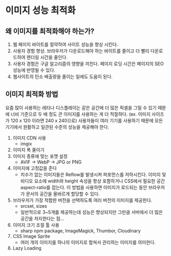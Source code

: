 # 이미지 성능 최적화

## 왜 이미지를 최적화해야 하는가?

1. 웹 페이지 바이트를 절약하여 사이트 성능을 향상 시킨다.
2. 사용자 경험 향상. 브라우저가 다운로드해야 하는 바이트를 줄이고 더 빨리 다운로드하여 렌더링 시간을 줄인다.
3. 사용자 경험은 구글 알고리즘의 영향을 끼친다. 페이지 로딩 시간은 페이지의 SEO 성능에 반영될 수 있다.
4. 웹사이트의 탄소 배출량을 줄이는 일에도 도움이 된다.

## 이미지 최적화 방법

요즘 많이 사용하는 레티나 디스플레이는 같은 공간에 더 많은 픽셀을 그릴 수 있기 때문에 너비 기준으로 두 배 정도 큰 이미지를 사용하는 게 더 적절하다. (ex. 이미지 사이즈가 120 x 120 이라면 240 x 240으로) 사용자들이 여러 기기를 사용하기 때문에 모든 기기에서 원활하고 일관된 수준의 성능을 제공해야 한다.

1. 이미지 CDN 사용
   - imgix
2. 이미지 폭 줄이기
3. 이미지 종류에 맞는 포맷 설정
   - AVIF → WebP → JPG or PNG
4. 이미지에 고정값을 준다
   - 치수가 없는 이미지들은 Reflow를 발생시켜 퍼포먼스를 저하시킨다. 이미지 및 비디오 요소에 width와 height 속성을 항상 포함하거나 CSS에서 필요한 공간 aspect-ratio를 잡는다. 이 방법을 사용하면 이미지가 로드되는 동안 브라우저가 문서의 공간을 올바르게 할당할 수 있다.
5. 브라우저가 가장 적합한 버전을 선택하도록 여러 버전의 이미지를 제공한다.
   - srcset, sizes
   - 일반적으로 3~5개를 제공하는데 성능은 향상되지만 그만큼 서버에서 더 많은 공간을 차지한다는 점…
6. 이미지 크기 조절 툴 사용
   - sharp npm package, ImageMagick, Thumbor, Cloudinary
7. CSS Image Sprite
   - 여러 개의 이미지를 하나의 이미지로 합쳐서 관리하는 이미지를 의미한다.
8. Lazy Loading

